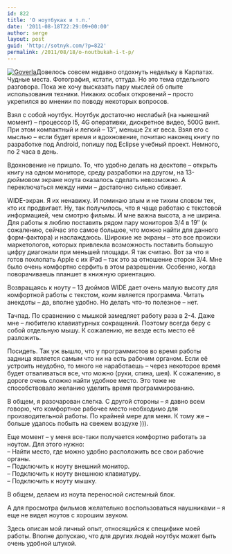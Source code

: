 ```yaml
---
id: 822
title: 'О ноутбуках и т.п.'
date: '2011-08-18T22:29:09+00:00'
author: serge
layout: post
guid: 'http://sotnyk.com/?p=822'
permalink: /2011/08/18/o-noutbukah-i-t-p/
---
```


[![](http://localhost/wp-content/uploads/2011/08/Goverla-300x225.jpg "Goverla")](http://localhost/wp-content/uploads/2011/08/Goverla.jpg)Довелось совсем недавно отдохнуть недельку в Карпатах. Чудные места. Фотография, кстати, оттуда. Но это тема отдельного разговора. Пока же хочу высказать пару мыслей об опыте использования техники. Никаких особых откровений – просто укрепился во мнении по поводу некоторых вопросов.

Взял с собой ноутбук. Ноутбук достаточно неслабый (на нынешний момент) – процессор I5, 4G оперативки, дискретное видео, 500G винт. При этом компактный и легкий – 13″, меньше 2х кг веса. Взял его с мыслью – если будет время и вдохновение, почитаю наконец книгу по разработке под Android, попишу под Eclipse учебный проект. Немного, по 2 часа в день.

Вдохновение не пришло. То, что удобно делать на десктопе – открыть книгу на одном мониторе, среду разработки на другом, на 13-дюймовом экране ноута оказалось сделать невозможно. А переключаться между ними – достаточно сильно сбивает.  
  
WIDE-экран. Я их ненавижу. И поминаю злым и не тихим словом тех, кто их продвигает. Ну, так получилось, что я чаще работаю с текстовой информацией, чем смотрю фильмы. И мне важна высота, а не ширина. Для работы я люблю поставить рядом пару мониторов 3/4 в 19″ (к сожалению, сейчас это самое большое, что можно найти для данного форм-фактора) и наслаждаюсь. Широкие же экраны – это все происки маркетологов, которых привлекла возможность поставить большую цифру диагонали при меньшей площади. Я так считаю. Вот за что я готов похлопать Apple с их iPad – так это за отношение сторон 3/4. Мне было очень комфортно серфить в этом разрешении. Особенно, когда поворачиваешь планшет в книжную ориентацию.

Возвращаясь к ноуту – 13 дюймов WIDE дает очень малую высоту для комфортной работы с текстом, коим является программа. Читать анекдоты – да, вполне удобно. Но делать что-то полезное – нет.

Тачпад. По сравнению с мышкой замедляет работу раза в 2-4. Даже мне – любителю клавиатурных сокращений. Поэтому всегда беру с собой отдельную мышу. К сожалению, не везде есть место её разложить.

Посидеть. Так уж вышло, что у программистов во время работы задница является самым что ни на есть рабочим органом. Если её устроить неудобно, то много не наработаешь – через некоторое время будет отваливаться все, что можно (руки, спина, шея). К сожалению, в дороге очень сложно найти удобное место. Это тоже не способствовало желанию уделить время программированию.

В общем, я разочарован слегка. С другой стороны – я давно всем говорю, что комфортное рабочее место необходимо для производительной работы. По крайней мере для меня. К тому же – больше удалось побыть на свежем воздухе ))).

Еще момент – у меня все-таки получается комфортно работать за ноутом. Для этого нужно:  
– Найти место, где можно удобно расположить все свои рабочие органы.  
– Подключить к ноуту внешний монитор.  
– Подключить к ноуту внешнюю клавиатуру.  
– Подключить к ноуту мышку.

В общем, делаем из ноута переносной системный блок.

А для просмотра фильмов желательно воспользоваться наушниками – я еще не видел ноутов с хорошим звуком.

Здесь описан мой личный опыт, относящийся к специфике моей работы. Вполне допускаю, что для других людей ноутбук может быть очень удобной штукой.
